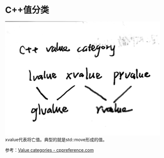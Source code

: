 # C++值分类


![](/ox-hugo/2022-02-16_12-28-13_screenshot.png)
xvalue代表将亡值。典型的就是std::move形成的值。

参考：[Value categories - cppreference.com](https://en.cppreference.com/w/cpp/language/value_category)

